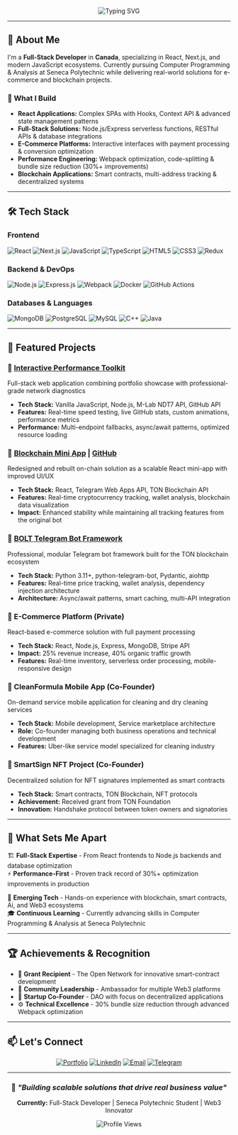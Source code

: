 <div align="center">

![Typing SVG](https://readme-typing-svg.herokuapp.com?font=Fira+Code&size=22&duration=3000&pause=1000&color=00FF00&center=true&vCenter=true&width=600&lines=Full-Stack+Developer;React+%26+Node.js+Specialist;E-Commerce+%26+Web3+Expert;Building+scalable+solutions...)

</div>

---

## 🚀 About Me
I'm a **Full-Stack Developer** in **Canada**, specializing in React, Next.js, and modern JavaScript ecosystems. Currently pursuing Computer Programming & Analysis at Seneca Polytechnic while delivering real-world solutions for e-commerce and blockchain projects.

### 🎯 What I Build
- **React Applications:** Complex SPAs with Hooks, Context API & advanced state management patterns
- **Full-Stack Solutions:** Node.js/Express serverless functions, RESTful APIs & database integrations
- **E-Commerce Platforms:** Interactive interfaces with payment processing & conversion optimization
- **Performance Engineering:** Webpack optimization, code-splitting & bundle size reduction (30%+ improvements)
- **Blockchain Applications:** Smart contracts, multi-address tracking & decentralized systems

---

## 🛠️ Tech Stack

### **Frontend**
![React](https://img.shields.io/badge/React-Expert-61DAFB?style=for-the-badge&logo=react)
![Next.js](https://img.shields.io/badge/Next.js-Expert-000000?style=for-the-badge&logo=nextdotjs)
![JavaScript](https://img.shields.io/badge/JavaScript-Expert-F7DF1E?style=for-the-badge&logo=javascript)
![TypeScript](https://img.shields.io/badge/TypeScript-Advanced-3178C6?style=for-the-badge&logo=typescript)
![HTML5](https://img.shields.io/badge/HTML5-Expert-E34F26?style=for-the-badge&logo=html5)
![CSS3](https://img.shields.io/badge/CSS3-Expert-1572B6?style=for-the-badge&logo=css3)
![Redux](https://img.shields.io/badge/Redux-Advanced-764ABC?style=for-the-badge&logo=redux)

### **Backend & DevOps**
![Node.js](https://img.shields.io/badge/Node.js-Expert-339933?style=for-the-badge&logo=nodedotjs)
![Express.js](https://img.shields.io/badge/Express.js-Expert-000000?style=for-the-badge&logo=express)
![Webpack](https://img.shields.io/badge/Webpack-Advanced-8DD6F9?style=for-the-badge&logo=webpack)
![Docker](https://img.shields.io/badge/Docker-Intermediate-2496ED?style=for-the-badge&logo=docker)
![GitHub Actions](https://img.shields.io/badge/GitHub%20Actions-Advanced-2088FF?style=for-the-badge&logo=githubactions)

### **Databases & Languages**
![MongoDB](https://img.shields.io/badge/MongoDB-Advanced-47A248?style=for-the-badge&logo=mongodb)
![PostgreSQL](https://img.shields.io/badge/PostgreSQL-Advanced-336791?style=for-the-badge&logo=postgresql)
![MySQL](https://img.shields.io/badge/MySQL-Advanced-4479A1?style=for-the-badge&logo=mysql)
![C++](https://img.shields.io/badge/C++-Intermediate-00599C?style=for-the-badge&logo=c%2B%2B)
![Java](https://img.shields.io/badge/Java-Intermediate-ED8B00?style=for-the-badge&logo=java)

---

## 🎨 Featured Projects

### 🌟 [Interactive Performance Toolkit](https://github.com/romanharnastaeu/romanharnastaeu.github.io)
Full-stack web application combining portfolio showcase with professional-grade network diagnostics
- **Tech Stack:** Vanilla JavaScript, Node.js, M-Lab NDT7 API, GitHub API
- **Features:** Real-time speed testing, live GitHub stats, custom animations, performance metrics
- **Performance:** Multi-endpoint fallbacks, async/await patterns, optimized resource loading

### 🚀 [Blockchain Mini App](https://my-telegram-miniapp-alpha.vercel.app/) | [GitHub](https://github.com/romanharnastaeu/my-telegram-miniapp)
Redesigned and rebuilt on-chain solution as a scalable React mini-app with improved UI/UX
- **Tech Stack:** React, Telegram Web Apps API, TON Blockchain API
- **Features:** Real-time cryptocurrency tracking, wallet analysis, blockchain data visualization
- **Impact:** Enhanced stability while maintaining all tracking features from the original bot

### 🤖 [BOLT Telegram Bot Framework](https://github.com/romanharnastaeu/jettonbot)
Professional, modular Telegram bot framework built for the TON blockchain ecosystem
- **Tech Stack:** Python 3.11+, python-telegram-bot, Pydantic, aiohttp
- **Features:** Real-time price tracking, wallet analysis, dependency injection architecture
- **Architecture:** Async/await patterns, smart caching, multi-API integration

### 🛒 E-Commerce Platform (Private)
React-based e-commerce solution with full payment processing
- **Tech Stack:** React, Node.js, Express, MongoDB, Stripe API
- **Impact:** 25% revenue increase, 40% organic traffic growth
- **Features:** Real-time inventory, serverless order processing, mobile-responsive design

### 📱 CleanFormula Mobile App (Co-Founder)
On-demand service mobile application for cleaning and dry cleaning services
- **Tech Stack:** Mobile development, Service marketplace architecture
- **Role:** Co-founder managing both business operations and technical development
- **Features:** Uber-like service model specialized for cleaning industry

### 🔐 SmartSign NFT Project (Co-Founder)
Decentralized solution for NFT signatures implemented as smart contracts
- **Tech Stack:** Smart contracts, TON Blockchain, NFT protocols
- **Achievement:** Received grant from TON Foundation
- **Innovation:** Handshake protocol between token owners and signatories

---

## 🎯 What Sets Me Apart

🏗️ **Full-Stack Expertise** - From React frontends to Node.js backends and database optimization  
⚡ **Performance-First** - Proven track record of 30%+ optimization improvements in production

🔗 **Emerging Tech** - Hands-on experience with blockchain, smart contracts, Ai, and Web3 ecosystems  
🎓 **Continuous Learning** - Currently advancing skills in Computer Programming & Analysis at Seneca Polytechnic  

---

## 🏆 Achievements & Recognition

- 🥇 **Grant Recipient** - The Open Network for innovative smart-contract development
- 👥 **Community Leadership** - Ambassador for multiple Web3 platforms 
- 🚀 **Startup Co-Founder** - DAO with focus on decentralized applications
- ⚙️ **Technical Excellence** - 30% bundle size reduction through advanced Webpack optimization

---

## 📫 Let's Connect

<div align="center">

[![Portfolio](https://img.shields.io/badge/Portfolio-00FF00?style=for-the-badge&logo=googlechrome&logoColor=white)](https://romanharnastaeu.github.io)
[![LinkedIn](https://img.shields.io/badge/LinkedIn-0077B5?style=for-the-badge&logo=linkedin&logoColor=white)](https://linkedin.com/in/roman-harnastaeu-3433a634b)
[![Email](https://img.shields.io/badge/Email-D14836?style=for-the-badge&logo=gmail&logoColor=white)](mailto:harnastaeudev@gmail.com)
[![Telegram](https://img.shields.io/badge/Telegram-2CA5E0?style=for-the-badge&logo=telegram&logoColor=white)](https://t.me/userton)

</div>

---

<div align="center">

### 💭 *"Building scalable solutions that drive real business value"*

**Currently:** Full-Stack Developer | Seneca Polytechnic Student | Web3 Innovator

![Profile Views](https://komarev.com/ghpvc/?username=romanharnastaeu&color=00ff00&style=for-the-badge)

</div>
